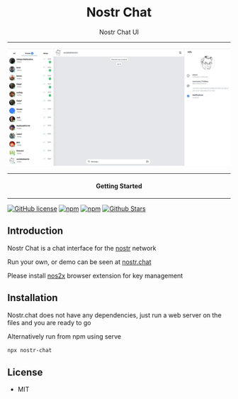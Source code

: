 <div align="center">
  <h1>Nostr Chat</h1>
</div>

<div align="center">  
Nostr Chat UI
</div>

---

![nostr chat](./images/nostrchat.jpg)

---

<div align="center">
<h4>Getting Started</h4>
</div>
  
---
  
[![GitHub license](https://img.shields.io/badge/license-MIT-blue.svg)](https://github.com/melvincarvalho/nostr.chat/blob/gh-pages/LICENSE)
[![npm](https://img.shields.io/npm/v/nostr-chat)](https://npmjs.com/package/nostr-chat)
[![npm](https://img.shields.io/npm/dw/nostr-chat.svg)](https://npmjs.com/package/nostr-chat)
[![Github Stars](https://img.shields.io/github/stars/melvincarvalho/nostr.chat.svg)](https://github.com/melvincarvalho/nostr.chat/)

## Introduction

Nostr Chat is a chat interface for the [nostr](https://github.com/fiatjaf/nostr) network

Run your own, or demo can be seen at [nostr.chat](https://nostr.chat)

Please install [nos2x](https://github.com/fiatjaf/nos2x) browser extension for key management

## Installation

Nostr.chat does not have any dependencies, just run a web server on the files and you are ready to go

Alternatively run from npm using serve

```sh
npx nostr-chat
```

## License

- MIT